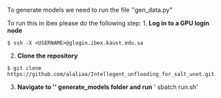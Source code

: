 To generate models we need to run the file ''gen_data.py"

To run this in ibex please do the following step: 
    1. **Log in to a GPU login node**
     
  `$ ssh -X <USERNAME>@glogin.ibex.kaust.edu.sa`
    
  2. **Clone the repository**
  
  ```
  $ git clone https://github.com/alaliaa/Intellegent_unflooding_for_salt_unet.git
  ```

  3. **Navigate to '' generate_models folder and run**
' sbatch run.sh' 
